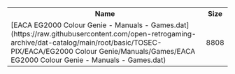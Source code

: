 <table>
<tr><th>Name</th><th>Size</th></tr>
<tr><td>
[EACA EG2000 Colour Genie - Manuals - Games.dat](https://raw.githubusercontent.com/open-retrogaming-archive/dat-catalog/main/root/basic/TOSEC-PIX/EACA/EG2000 Colour Genie/Manuals/Games/EACA EG2000 Colour Genie - Manuals - Games.dat)
</td><td>8808</td></tr>
</table>
